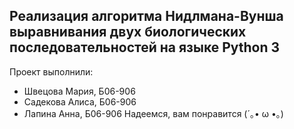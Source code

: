 Реализация алгоритма Нидлмана-Вунша выравнивания двух биологических последовательностей на языке Python 3
---------
Проект выполнили:
* Швецова Мария, Б06-906
* Садекова Алиса, Б06-906
* Лапина Анна, Б06-906
Надеемся, вам понравится (´｡• ω •｡)
